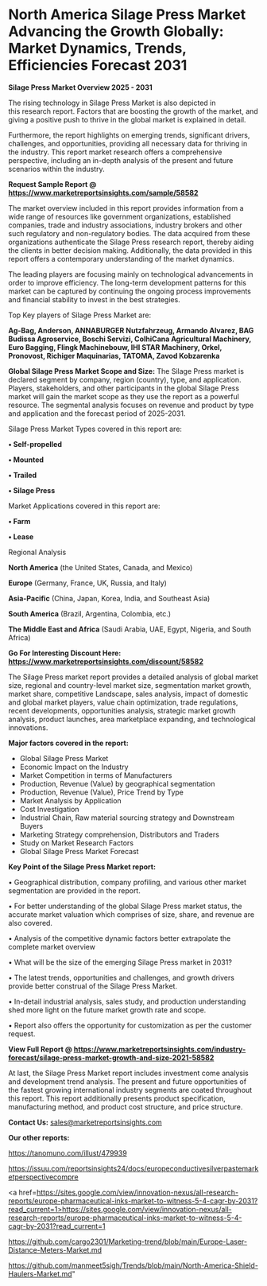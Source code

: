 # North America Silage Press Market Advancing the Growth Globally: Market Dynamics, Trends, Efficiencies Forecast 2031

<Strong> Silage Press Market Overview 2025 - 2031</strong>

The rising technology in Silage Press Market is also depicted in this research report. Factors that are boosting the growth of the market, and giving a positive push to thrive in the global market is explained in detail.

Furthermore, the report highlights on emerging trends, significant drivers, challenges, and opportunities, providing all necessary data for thriving in the industry. This report market research offers a comprehensive perspective, including an in-depth analysis of the present and future scenarios within the industry.

<strong>Request Sample Report @ <a href=https://www.marketreportsinsights.com/sample/58582>https://www.marketreportsinsights.com/sample/58582</a></strong>

The market overview included in this report provides information from a wide range of resources like government organizations, established companies, trade and industry associations, industry brokers and other such regulatory and non-regulatory bodies. The data acquired from these organizations authenticate the Silage Press research report, thereby aiding the clients in better decision making. Additionally, the data provided in this report offers a contemporary understanding of the market dynamics.

The leading players are focusing mainly on technological advancements in order to improve efficiency. The long-term development patterns for this market can be captured by continuing the ongoing process improvements and financial stability to invest in the best strategies.

Top Key players of Silage Press Market are:

<strong>Ag-Bag, Anderson, ANNABURGER Nutzfahrzeug, Armando Alvarez, BAG Budissa Agroservice, Boschi Servizi, ColhiCana Agricultural Machinery, Euro Bagging, Flingk Machinebouw, IHI STAR Machinery, Orkel, Pronovost, Richiger Maquinarias, TATOMA, Zavod Kobzarenka</strong>

<strong><b>Global Silage Press Market Scope and Size:</b></strong>
The Silage Press market is declared segment by company, region (country), type, and application. Players, stakeholders, and other participants in the global Silage Press market will gain the market scope as they use the report as a powerful resource. The segmental analysis focuses on revenue and product by type and application and the forecast period of 2025-2031.

Silage Press Market Types covered in this report are:

<strong>• Self-propelled

• Mounted

• Trailed

• Silage Press</strong>

Market Applications covered in this report are:

<strong>• Farm

• Lease</strong> 

Regional Analysis

<strong>North America</strong> (the United States, Canada, and Mexico)

<strong>Europe</strong> (Germany, France, UK, Russia, and Italy)

<strong>Asia-Pacific</strong> (China, Japan, Korea, India, and Southeast Asia)

<strong>South America</strong> (Brazil, Argentina, Colombia, etc.)

<strong>The Middle East and Africa</strong> (Saudi Arabia, UAE, Egypt, Nigeria, and South Africa)

<strong>Go For Interesting Discount Here: <a href=https://www.marketreportsinsights.com/discount/58582>https://www.marketreportsinsights.com/discount/58582</a></strong>

The Silage Press market report provides a detailed analysis of global market size, regional and country-level market size, segmentation market growth, market share, competitive Landscape, sales analysis, impact of domestic and global market players, value chain optimization, trade regulations, recent developments, opportunities analysis, strategic market growth analysis, product launches, area marketplace expanding, and technological innovations.

<strong><b>Major factors covered in the report:</b></strong>
<ul>
  <li>Global Silage Press Market </li>
  <li>Economic Impact on the Industry</li>
  <li>Market Competition in terms of Manufacturers</li>
  <li>Production, Revenue (Value) by geographical segmentation</li>
  <li>Production, Revenue (Value), Price Trend by Type</li>
  <li>Market Analysis by Application</li>
  <li>Cost Investigation</li>
  <li>Industrial Chain, Raw material sourcing strategy and Downstream Buyers</li>
  <li>Marketing Strategy comprehension, Distributors and Traders</li>
  <li>Study on Market Research Factors</li>
  <li>Global Silage Press Market Forecast</li>
</ul>

<strong><b>Key Point of the Silage Press Market report:</b></strong>

• Geographical distribution, company profiling, and various other market segmentation are provided in the report.

• For better understanding of the global Silage Press market status, the accurate market valuation which comprises of size, share, and revenue are also covered.

• Analysis of the competitive dynamic factors better extrapolate the complete market overview

• What will be the size of the emerging Silage Press market in 2031?

• The latest trends, opportunities and challenges, and growth drivers provide better construal of the Silage Press Market.

• In-detail industrial analysis, sales study, and production understanding shed more light on the future market growth rate and scope.

• Report also offers the opportunity for customization as per the customer request.

<strong><b>View Full Report @ <a href=https://www.marketreportsinsights.com/industry-forecast/silage-press-market-growth-and-size-2021-58582>https://www.marketreportsinsights.com/industry-forecast/silage-press-market-growth-and-size-2021-58582</a></b></strong>


At last, the Silage Press Market report includes investment come analysis and development trend analysis. The present and future opportunities of the fastest growing international industry segments are coated throughout this report. This report additionally presents product specification, manufacturing method, and product cost structure, and price structure.

<strong>Contact Us:</strong>
sales@marketreportsinsights.com

<strong>Our other reports:</strong>

<a href=https://tanomuno.com/illust/479939>https://tanomuno.com/illust/479939</a>

<a href=https://issuu.com/reportsinsights24/docs/europeconductivesilverpastemarketperspectivecompre>https://issuu.com/reportsinsights24/docs/europeconductivesilverpastemarketperspectivecompre</a>

<a href=https://sites.google.com/view/innovation-nexus/all-research-reports/europe-pharmaceutical-inks-market-to-witness-5-4-cagr-by-2031?read_current=1>https://sites.google.com/view/innovation-nexus/all-research-reports/europe-pharmaceutical-inks-market-to-witness-5-4-cagr-by-2031?read_current=1</a>

<a href=https://github.com/cargo2301/Marketing-trend/blob/main/Europe-Laser-Distance-Meters-Market.md>https://github.com/cargo2301/Marketing-trend/blob/main/Europe-Laser-Distance-Meters-Market.md</a>

<a href=https://github.com/manmeet5sigh/Trends/blob/main/North-America-Shield-Haulers-Market.md>https://github.com/manmeet5sigh/Trends/blob/main/North-America-Shield-Haulers-Market.md</a>"
